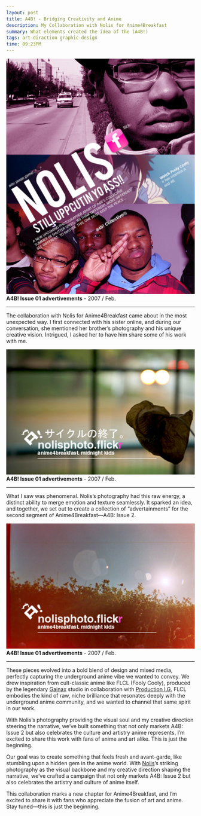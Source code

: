 ```yaml
---
layout: post
title: A4B! - Bridging Creativity and Anime  
description: My Collaboration with Nolis for Anime4Breakfast
summary: What elements created the idea of the (A4B!)
tags: art-diraction graphic-design
time: 09:23PM
---
```


![a4b-nolis](/assets/img/a4b-nolis.png.png)
**A4B! Issue 01 advertivements** - 2007 / Feb.

---

The collaboration with Nolis for Anime4Breakfast came about in the most unexpected way. I first connected with his sister online, and during our conversation, she mentioned her brother’s photography and his unique creative vision. Intrigued, I asked her to have him share some of his work with me.

![nolisphoto-1](/assets/img/nolisphoto-1.png)
**A4B! Issue 01 advertivements** - 2007 / Feb.

---

What I saw was phenomenal. Nolis’s photography had this raw energy, a distinct ability to merge emotion and texture seamlessly. It sparked an idea, and together, we set out to create a collection of “advertainments” for the second segment of Anime4Breakfast—A4B: Issue 2.

![nolisphoto-2](/assets/img/nolisphoto-2.png)
**A4B! Issue 01 advertivements** - 2007 / Feb.

---

These pieces evolved into a bold blend of design and mixed media, perfectly capturing the underground anime vibe we wanted to convey. We drew inspiration from cult-classic anime like FLCL (Fooly Cooly), produced by the legendary [Gainax](https://en.wikipedia.org/wiki/Gainax) studio in collaboration with [Production I.G.](https://en.wikipedia.org/wiki/Production_I.G) FLCL embodies the kind of raw, niche brilliance that resonates deeply with the underground anime community, and we wanted to channel that same spirit in our work.

With Nolis’s photography providing the visual soul and my creative direction steering the narrative, we’ve built something that not only markets A4B: Issue 2 but also celebrates the culture and artistry anime represents. I’m excited to share this work with fans of anime and art alike. This is just the beginning.

Our goal was to create something that feels fresh and avant-garde, like stumbling upon a hidden gem in the anime world. With [Nolis](https://www.nolisanderson.com)’s striking photography as the visual backbone and my creative direction shaping the narrative, we’ve crafted a campaign that not only markets A4B: Issue 2 but also celebrates the artistry and culture of anime itself.

This collaboration marks a new chapter for Anime4Breakfast, and I’m excited to share it with fans who appreciate the fusion of art and anime. Stay tuned—this is just the beginning.